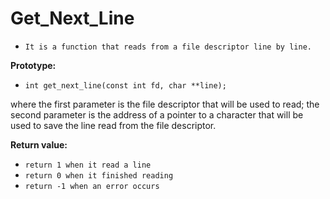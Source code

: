 # Get_Next_Line

* `It is a function that reads from a file descriptor line by line.`

**Prototype:**
* `int get_next_line(const int fd, char **line);`

where the first parameter is the file descriptor that will be used to read; the second parameter is the address of a pointer to a character that will be used to save the line read from the file descriptor.

**Return value:**
* `return 1 when it read a line`
* `return 0 when it finished reading`
* `return -1 when an error occurs`
